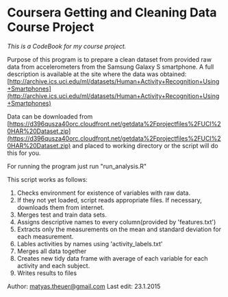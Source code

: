 Coursera Getting and Cleaning Data Course Project
=================================================

*This is a CodeBook for my course project.* 

Purpose of this program is to prepare a clean dataset from provided raw data from accelerometers from the Samsung Galaxy S smartphone. A full description is available at the site where the data was obtained: 
[http://archive.ics.uci.edu/ml/datasets/Human+Activity+Recognition+Using+Smartphones](http://archive.ics.uci.edu/ml/datasets/Human+Activity+Recognition+Using+Smartphones)
 
Data can be downloaded from [https://d396qusza40orc.cloudfront.net/getdata%2Fprojectfiles%2FUCI%20HAR%20Dataset.zip](https://d396qusza40orc.cloudfront.net/getdata%2Fprojectfiles%2FUCI%20HAR%20Dataset.zip) and placed to working directory or the script will do this for you.

For running the program just run "run_analysis.R"
  
This script works as follows: 
 1. Checks environment for existence of variables with raw data.
 2. If they not yet loaded, script reads appropriate files. If necessary, downloads them from internet.
 3. Merges test and train data sets.
 4. Assigns descriptive names to every column(provided by 'features.txt')
 5. Extracts only the measurements on the mean and standard deviation for each measurement.
 5. Lables activities by names using 'activity_labels.txt' 
 6. Merges all data together
 7. Creates new tidy data frame with average of each variable for each activity and each subject.
 8. Writes results to files



Author:         matyas.theuer@gmail.com 
Last edit:      23.1.2015      